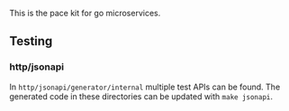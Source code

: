 This is the pace kit for go microservices.

## Testing

### http/jsonapi

In `http/jsonapi/generator/internal` multiple test APIs can be found. The
generated code in these directories can be updated with `make jsonapi`.
